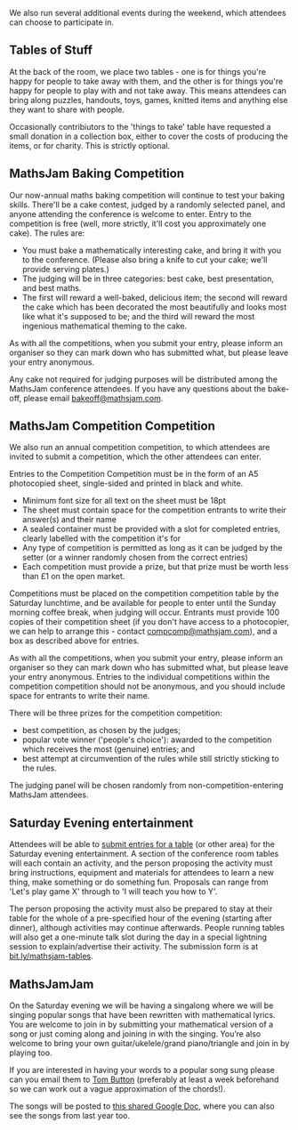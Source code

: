 We also run several additional events during the weekend, which attendees can choose to participate in.

## Tables of Stuff
At the back of the room, we place two tables - one is for things you're happy for people to take away with them, and the other is for things you're happy for people to play with and not take away. This means attendees can bring along puzzles, handouts, toys, games, knitted items and anything else they want to share with people.

Occasionally contribiutors to the 'things to take' table have requested a small donation in a collection box, either to cover the costs of producing the items, or for charity. This is strictly optional.

## MathsJam Baking Competition
Our now-annual maths baking competition will continue to test your baking skills. There'll be a cake contest, judged by a randomly selected panel, and anyone attending the conference is welcome to enter. Entry to the competition is free (well, more strictly, it'll cost you approximately one cake). The rules are:

- You must bake a mathematically interesting cake, and bring it with you to the conference. (Please also bring a knife to cut your cake; we'll provide serving plates.)
- The judging will be in three categories: best cake, best presentation, and best maths.
- The first will reward a well-baked, delicious item; the second will reward the cake which has been decorated the most beautifully and looks most like what it's supposed to be; and the third will reward the most ingenious mathematical theming to the cake.

As with all the competitions, when you submit your entry, please inform an organiser so they can mark down who has submitted what, but please leave your entry anonymous.

Any cake not required for judging purposes will be distributed among the MathsJam conference attendees. If you have any questions about the bake-off, please email [bakeoff@mathsjam.com](mailto:katie@mathsjam.com).


## MathsJam Competition Competition
We also run an annual competition competition, to which attendees are invited to submit a competition, which the other attendees can enter.

Entries to the Competition Competition must be in the form of an A5 photocopied sheet, single-sided and printed in black and white.

- Minimum font size for all text on the sheet must be 18pt
- The sheet must contain space for the competition entrants to write their answer(s) and their name
- A sealed container must be provided with a slot for completed entries, clearly labelled with the competition it's for
- Any type of competition is permitted as long as it can be judged by the setter (or a winner randomly chosen from the correct entries)
- Each competition must provide a prize, but that prize must be worth less than £1 on the open market.

Competitions must be placed on the competition competition table by the Saturday lunchtime, and be available for people to enter until the Sunday morning coffee break, when judging will occur. Entrants must provide 100 copies of their competition sheet (if you don't have access to a photocopier, we can help to arrange this - contact [compcomp@mathsjam.com](mailto:compcomp@mathsjam.com)), and a box as described above for entries.

As with all the competitions, when you submit your entry, please inform an organiser so they can mark down who has submitted what, but please leave your entry anonymous. Entries to the individual competitions within the competition competition should not be anonymous, and you should include space for entrants to write their name.

There will be three prizes for the competition competition:
- best competition, as chosen by the judges;
- popular vote winner ('people's choice'): awarded to the competition which receives the most (genuine) entries; and
- best attempt at circumvention of the rules while still strictly sticking to the rules.

The judging panel will be chosen randomly from non-competition-entering MathsJam attendees.

## Saturday Evening entertainment
Attendees will be able to [submit entries for a table](http://bit.ly/mathsjam-tables) (or other area) for the Saturday evening entertainment. A section of the conference room tables will each contain an activity, and the person proposing the activity must bring instructions, equipment and materials for attendees to learn a new thing, make something or do something fun. Proposals can range from 'Let's play game X' through to 'I will teach you how to Y'.

The person proposing the activity must also be prepared to stay at their table for the whole of a pre-specified hour of the evening (starting after dinner), although activities may continue afterwards. People running tables will also get a one-minute talk slot during the day in a special lightning session to explain/advertise their activity. The submission form is at [bit.ly/mathsjam-tables](http://bit.ly/mathsjam-tables).

## MathsJamJam

On the Saturday evening we will be having a singalong where we will be singing popular songs that have been rewritten with mathematical lyrics. You are welcome to join in by submitting your mathematical version of a song or just coming along and joining in with the singing.  You’re also welcome to bring your own guitar/ukelele/grand piano/triangle and join in by playing too. 

If you are interested in having your words to a popular song sung please can you email them to [Tom Button](mailto:tomabutton@gmail.com) (preferably at least a week beforehand so we can work out a vague approximation of the chords!).

The songs will be posted to [this shared Google Doc](https://drive.google.com/open?id=0B3ig4H4dsKRVbklFZDZXY0NweVk), where you can also see the songs from last year too.
